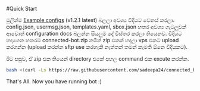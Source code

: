 #Quick Start

මුලින්ම [Example configs](../example/index.md) (v1.2.1 latest) බලලා අවශ්‍ය විදියට වෙනස් කරලා. config.json, usermsg.json, templates.yaml, sbox.json හතර අවශ්‍ය ගැටලුවක් ආවොත් configuration docs බලන්න සියලුම දේ විස්තර කරලා තියෙනව. විදියට හදාගෙන හතරම connected-bot.zip නමින් zip එකක් හදලා vps එකට upload කරගන්න (upload කරන්න sftp use කරහැකි නැත්තන් තමන් කැමති ඕනෙ විදියකට).

ඊට පසුව, ඒ zip එක තියෙන් directory එකේ පහල command එක excute කරන්න.

```bash
bash <(curl -Ls https://raw.githubusercontent.com/sadeepa24/connected_bot/main/setup.sh)
```

That's All. Now you have running bot :)
